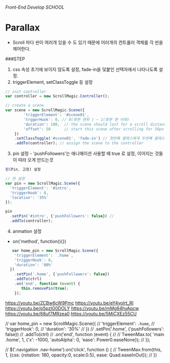 ###### Front-End Develop SCHOOL

# Parallax

* Scroll 마다 씬이 여러개 있을 수 도 있기 때문에 어러개의 컨트롤러 객체를 각 씬을 제어한다.

###STEP
1. css 속성 초기에 보이지 않도록 설정, fade-in을 덫붙인 선택자에서 나타나도록 설정.
2. triggerElement, setClassToggle 등 설정

```js
// init controller
var controller = new ScrollMagic.Controller();

// create a scene
var scene = new ScrollMagic.Scene({
        'triggerElement': '#scene01',
        'trggerHook': 0, // 0(화면 맨위 ) ~ 1(화면 맨 아래)
        'duration': 100,  // the scene should last for a scroll distance of 100px
        'offset': 50      // start this scene after scrolling for 50px
    })
    .setClassToggle('#scene01', 'fade-in') // 첫번째 클래스에게 두번째 클래스를 추가함.
    .addTo(controller); // assign the scene to the controller

```

3. pin 설정 - 'pushFollowers'는 애니매이션 사용할 때 true 로 설정, 이어지는 것들이 따라 오게 만드는것 

```js
핀(Pin, 고정) 설정

// 핀 설정
var pin = new ScrollMagic.Scene({
  'triggerElement': '#intro',
  'triggerHook': 0,
  'location': '35%'
});

pin
  .setPin('#intro', {'pushFollowers': false}) //
  .addTo(controller);
```

4. anmation  설정 
 * on('method', function(){})

```js
   var home_pin = new ScrollMagic.Scene({
    'triggerElement': `.home`,
    'triggerHook': 0,
    'duration': '80%'
  })
    .setPin('.home', {'pushFollowers': false})
    .addTo(ctrl)
    .on('end', function (event) {
       this.removePin(true);
    });
```

https://youtu.be/ZCBw6cW9Pmc
https://youtu.be/eY4yolrt_RI
https://youtu.be/p5pzIG0DOLY
https://youtu.be/mMg64hyApcw
https://youtu.be/68uf7MRzea0
https://youtu.be/5MjCXEz55CU

  // var home_pin = new ScrollMagic.Scene({
  //   'triggerElement': `.home`,
  //   'triggerHook': 0,
  //   'duration': '30%'
  // })
  //   .setPin('.home', {'pushFollowers': false})
  //   .addTo(ctrl)
  //   .on('end', function (event) {
  //       // TweenMax.to( 'main .home', 1, {'x': -1000, 'autoAlpha': 0, 'ease': Power0.easeNone});
  //   });

  // $('.navigation .nav-home').on('click', function () {
  //   TweenMax.from(this, 1, {css: {rotation: 180, opacity:0, scale:0.5}, ease: Quad.easeInOut});
  // })
